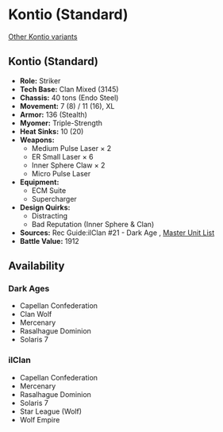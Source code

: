 # Kontio (Standard) 

[Other Kontio variants](../kontio.md) 

## Kontio (Standard) 

- **Role:** Striker 
- **Tech Base:** Clan Mixed (3145) 
- **Chassis:** 40 tons (Endo Steel) 
- **Movement:** 7 (8) / 11 (16), XL 
- **Armor:** 136 (Stealth) 
- **Myomer:** Triple-Strength 
- **Heat Sinks:** 10 (20) 
- **Weapons:** 
  - Medium Pulse Laser × 2 
  - ER Small Laser × 6 
  - Inner Sphere Claw × 2 
  - Micro Pulse Laser 
- **Equipment:** 
  - ECM Suite 
  - Supercharger 
- **Design Quirks:** 
  - Distracting 
  - Bad Reputation (Inner Sphere & Clan) 
- **Sources:** Rec Guide:ilClan #21 - Dark Age , [Master Unit List](http://masterunitlist.info/Unit/Details/8352) 
- **Battle Value:** 1912 

## Availability 

### Dark Ages 

- Capellan Confederation 
- Clan Wolf 
- Mercenary 
- Rasalhague Dominion 
- Solaris 7 

### ilClan 

- Capellan Confederation 
- Mercenary 
- Rasalhague Dominion 
- Solaris 7 
- Star League (Wolf) 
- Wolf Empire 

